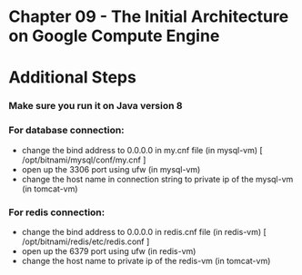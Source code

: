 # Chapter 09 - The Initial Architecture on Google Compute Engine

# Additional Steps

### Make sure you run it on Java version 8

### For database connection:

- change the bind address to 0.0.0.0 in my.cnf file (in mysql-vm) [ /opt/bitnami/mysql/conf/my.cnf ]
- open up the 3306 port using ufw (in mysql-vm)
- change the host name in connection string to private ip of the mysql-vm (in tomcat-vm)

### For redis connection:

- change the bind address to 0.0.0.0 in redis.cnf file (in redis-vm) [ /opt/bitnami/redis/etc/redis.conf ]
- open up the 6379 port using ufw (in redis-vm)
- change the host name to private ip of the redis-vm (in tomcat-vm)
